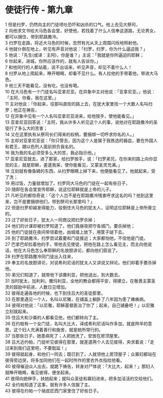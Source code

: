 # 使徒行传 - 第九章
  
 1 但是扫罗，仍然向主的门徒喷吐恐吓和凶杀的口气。他上去见大祭司，  
 2 向他求文书给大马色各会堂，好使他，若找着了什么人信奉这道路，无论男女，都可以捆住，带到耶路撒冷。  
 3 扫罗在走路，将近大马色的时候，忽然有光从天上周围闪烁地照射他。  
 4 他就仆倒在地上，听见有声音对他说：「扫罗，扫罗，你为什么逼迫我？」  
 5 他说：「先生(或译：主阿)，你是谁？」主说：「我就是你所逼迫的耶稣；  
 6 你起来，进城，你所应该作的，就有人告诉你。」  
 7 和他同行的人都站着，说不出话来，听见声音，却见不着什么人！  
 8 扫罗从地上爬起来，睁开眼睛，却看不见什么。有人拉他的手带着他，带进大马色。  
 9 他三天不能看见，没有吃，也没有喝。  
 10 在大马色有一个门徒名叫亚拿尼亚。在异象中主对他说：「亚拿尼亚。」他说：「主阿，你看，我在这里。」  
 11 主对他说：「你起来，往那叫直街的路上去，在犹大家里找一个大数人名叫扫罗；他正在祷告，  
 12 在异象中见有一个人名叫亚拿尼亚进来，给他按手，使他能看见。」  
 13 亚拿尼亚回答说：「主阿，我从许多人听见这个人的事，说他对在耶路撒冷的圣徒行了多么大的苦害；  
 14 又在这里执有从祭司长们得来的权柄，要捆绑一切呼求你名的人。」  
 15 主却对亚拿尼亚说：「你只管去，因为这个人是属于我拣选的器皿，要在外国人和君王，跟以色列人面前担负我名的。  
 16 我为我的名必须受多么大的苦，我必指示他。」  
 17 亚拿尼亚就去，进了那家，给扫罗按手，说：「扫罗弟兄，在你来的路上向你显现的主，就是耶稣，差遣我来，使你能看见，又蒙圣灵充满。」  
 18 立刻就有像鱼鳞的东西，从扫罗眼睛上掉下来，他便能看见了。他就起来，受了洗；  
 19 用过饭，力量就增加了。扫罗同大马色的门徒在一起有些日子，  
 20 随即在各会堂宣传耶稣，说这位耶稣就是上帝的儿子。  
 21 凡听见的都惊奇说：「这个人岂不是在耶路撒冷残害呼求这名的吗？他到这里来，岂不是要捆绑他们，带到祭司长那里吗？」  
 22 但是扫罗却越发得能力，驳倒住大马色的犹太人，证明这位耶稣是上帝所膏立的。  
 23 过了好些日子，犹太人一同商议把扫罗杀掉；  
 24 他们的计谋却被扫罗知道了。他们竟昼夜把守各城门，要杀掉他；  
 25 他的门徒就在夜间带领着他，由城墙上放下，用筐子缒下去。  
 26 到了耶路撒冷，扫罗尝试着要和门徒接近；大家都怕他，不信他是门徒。  
 27 巴拿巴却拉着他的手，带他去见使徒，把他在路上怎么看见主，而主向他说话，他在大马色怎么奉耶稣的名放胆讲论，都向他们叙说了。  
 28 扫罗在耶路撒冷同门徒出入往来，  
 29 奉主的名放胆讲论，对说希利尼话的犹太人又讲说又辩论。他们却着手要杀掉他。  
 30 弟兄们知道了，就带他下该撒利亚，把他送出，到大数去。  
 31 当时犹太，加利利，撒玛利亚，全地的教会都得平安，得建立，在敬畏主蒙圣灵的鼓励中前进，人数日见增加。  
 32 彼得走遍各地的时候，也下到住吕大的圣徒那里。  
 33 在那里遇见一个人，名叫以尼雅，在铺盖上躺卧了八年因为患了瘫痪病。  
 34 彼得对他说：「以尼雅，耶稣基督医治了你了；起来，自己铺叠吧！」以尼雅立刻就起来。  
 35 住吕大和沙崙的人都看见他，他们都转向了主。  
 36 在约帕有一个女门徒，名叫大比大，译成希利尼话叫作多加，就是羚羊的意思。这个妇人充满着善行和施舍，就是她所常行的。  
 37 当那些日子，她患病死了；人把她洗了，安放在房顶屋里。  
 38 吕大近约帕，门徒听见彼得在那里，就差遣两个人去见彼得，央求着说：「走过来到我们这里吧，不要耽延！」  
 39 彼得就起身，和他们一同去；既已到了，人就领他上房顶屋子；众寡妇都站在彼得旁边哭，将多加同他们在一起时所作的里衣外衣指给他看。  
 40 彼得催迫众人出去，就跪下祷告，转身对尸体说：「大比大，起来！」那妇人就睁开眼睛，看见彼得，便坐起来。  
 41 彼得向她伸手，扶她起来；就叫众圣徒和寡妇进来，把多加活活的交给他们。  
 42 全约帕知道了这事，就有许多人信服了主。  
 43 彼得在约帕一个硝皮匠西门家里住了好些日子。